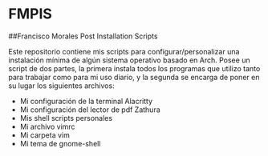 # FMPIS
##Francisco Morales Post Installation Scripts

Este repositorio contiene mis scripts para configurar/personalizar una instalación mínima de algún sistema operativo basado en Arch. Posee un script de dos partes, la primera instala todos los programas que utilizo tanto para trabajar como para mi uso diario, y la segunda se encarga de poner en su lugar los siguientes archivos:

- Mi configuración de la terminal Alacritty
- Mi configuración del lector de pdf Zathura
- Mis shell scripts personales
- Mi archivo vimrc
- Mi carpeta vim
- Mi tema de gnome-shell
